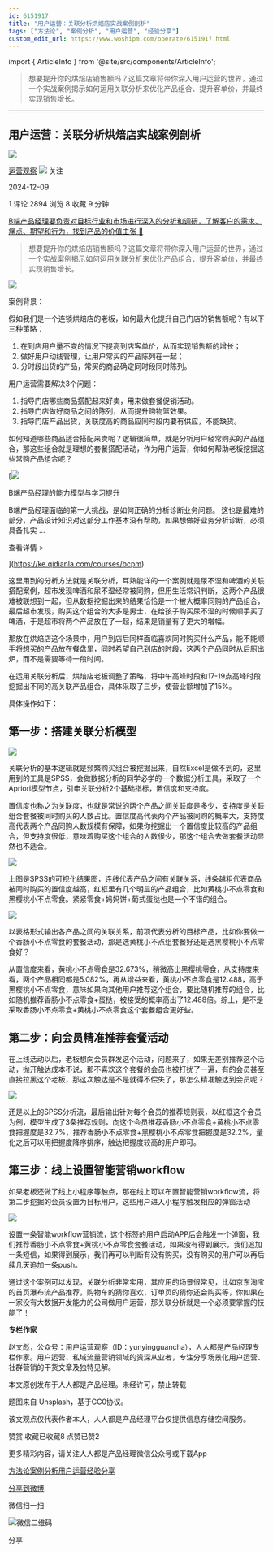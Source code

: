 ```yaml
---
id: 6151917
title: "用户运营：关联分析烘焙店实战案例剖析"
tags: ["方法论", "案例分析", "用户运营", "经验分享"]
custom_edit_url: https://www.woshipm.com/operate/6151917.html
---
```

import { ArticleInfo } from '@site/src/components/ArticleInfo';

<ArticleInfo
    author="运营观察"
    authorLink="https://www.woshipm.com/u/664393"
    published="2024-12-09"
    views={2894}
    comments={1}
    collects={8}
/>

> 想要提升你的烘焙店销售额吗？这篇文章将带你深入用户运营的世界，通过一个实战案例揭示如何运用关联分析来优化产品组合、提升客单价，并最终实现销售增长。

---

## 用户运营：关联分析烘焙店实战案例剖析

[![](https://image.woshipm.com/wp-files/2018/04/Iltdn7smtFUJFYdGWyh9.jpg!/both/72x72)](https://www.woshipm.com/u/664393)

[运营观察](https://www.woshipm.com/u/664393) ![](https://static.woshipm.com/tag/1121_1@2x.png) 关注

2024-12-09

1 评论 2894 浏览 8 收藏 9 分钟

[B端产品经理要负责对目标行业和市场进行深入的分析和调研，了解客户的需求、痛点、期望和行为，找到产品的价值主张 🔗](https://ke.qidianla.com/courses/bcpm)

> 想要提升你的烘焙店销售额吗？这篇文章将带你深入用户运营的世界，通过一个实战案例揭示如何运用关联分析来优化产品组合、提升客单价，并最终实现销售增长。

![](https://image.woshipm.com/2023/04/13/f6773f90-d9e9-11ed-a6e8-00163e0b5ff3.jpg)

案例背景：

假如我们是一个连锁烘焙店的老板，如何最大化提升自己门店的销售额呢？有以下三种策略：

1.  在到店用户量不变的情况下提高到店客单价，从而实现销售额的增长；
2.  做好用户动线管理，让用户常买的产品陈列在一起；
3.  分时段出货的产品，常买的商品确定同时段同时陈列。

用户运营需要解决3个问题：

1.  指导门店哪些商品搭配起来好卖，用来做套餐促销活动。
2.  指导门店做好商品之间的陈列，从而提升购物篮效果。
3.  指导门店产品出货，关联度高的商品应同时段内要有供应，不能缺货。

如何知道哪些商品适合搭配来卖呢？逻辑很简单，就是分析用户经常购买的产品组合，那这些组合就是理想的套餐搭配活动，作为用户运营，你如何帮助老板挖掘这些常购产品组合呢？

[![](https://image.woshipm.com/2023/08/02/1554eea8-30e3-11ee-88e7-00163e0b5ff3.png)

B端产品经理的能力模型与学习提升

B端产品经理面临的第一大挑战，是如何正确的分析诊断业务问题。 这也是最难的部分，产品设计知识对这部分工作基本没有帮助，如果想做好业务分析诊断，必须具备扎实 ...

查看详情 >

](https://ke.qidianla.com/courses/bcpm)

这里用到的分析方法就是关联分析，耳熟能详的一个案例就是尿不湿和啤酒的关联搭配案例，超市发现啤酒和尿不湿经常被同购，但用生活常识判断，这两个产品很难被联想到一起，但从数据挖掘出来的结果恰恰是一个被大概率同购的产品组合，最后超市发现，购买这个组合的大多是男士，在给孩子购买尿不湿的时候顺手买了啤酒，于是超市将两个产品放在了一起，结果是销量有了更大的增幅。

那放在烘焙店这个场景中，用户到店后同样面临喜欢同时购买什么产品，能不能顺手将想买的产品放在餐盘里，同时希望自己到店的时段，这两个产品同时从后厨出炉，而不是需要等待一段时间。

在运用关联分析后，烘焙店老板调整了策略，将中午高峰时段和17-19点高峰时段挖掘出不同的高关联产品组合，具体采取了三步，使营业额增加了15%。

具体操作如下：

## 第一步：搭建关联分析模型

![](https://image.woshipm.com/wp-files/2024/12/xCRA82YUM85VU8BZZoiu.png)

关联分析的基本逻辑就是频繁购买组合被挖掘出来，自然Excel是做不到的，这里用到的工具是SPSS，会做数据分析的同学必学的一个数据分析工具，采取了一个Apriori模型节点，引申关联分析2个基础指标，置信度和支持度。

置信度也称之为关联度，也就是常说的两个产品之间关联度是多少，支持度是关联组合套餐被同时购买的人数占比。置信度高代表两个产品被同购的概率大，支持度高代表两个产品同购人数规模有保障，如果你挖掘出一个置信度比较高的产品组合，但支持度很低，意味着购买这个组合的人数很少，那这个组合去做套餐活动显然也不适合。

![](https://image.woshipm.com/wp-files/2024/12/NIcSzefQbg5CMsZxsG4P.png)

上图是SPSS的可视化结果图，连线代表产品之间有关联关系，线条越粗代表商品被同时购买的置信度越高，红框里有几个明显的产品组合，比如黄桃小不点零食和黑樱桃小不点零食。紧紧零食+妈妈饼+葡式蛋挞也是一个不错的组合。

![](https://image.woshipm.com/wp-files/2024/12/C3UMmEaAfUlqB4iWk46m.png)

以表格形式输出各产品之间的关联关系，前项代表分析的目标产品，比如你要做一个香肠小不点零食的套餐活动，那是选黄桃小不点组套餐好还是选黑樱桃小不点零食好？

从置信度来看，黄桃小不点零食是32.673%，稍微高出黑樱桃零食，从支持度来看，两个产品相同都是5.082%，再从增益来看，黄桃小不点零食是12.488，高于黑樱桃小不点零食，意味如果向其他用户推荐这个组合，要比随机推荐的组合，比如随机推荐香肠小不点零食+蛋挞，被接受的概率高出了12.488倍。综上，是不是采取香肠小不点零食+黄桃小不点零食这个套餐组合更好些。

## 第二步：向会员精准推荐套餐活动

在上线活动以后，老板想向会员群发这个活动，问题来了，如果无差别推荐这个活动，抛开触达成本不说，那不喜欢这个套餐的会员也被打扰了一遍，有的会员甚至直接拉黑这个老板，那这次触达是不是就得不偿失了，那怎么精准触达到会员呢？

![](https://image.woshipm.com/wp-files/2024/12/sqegDgFH1a7tChyYm9V5.png)

还是以上的SPSS分析流，最后输出针对每个会员的推荐规则表，以红框这个会员为例，模型生成了3条推荐规则，向这个会员推荐香肠小不点零食+黄桃小不点零食把握度是32.7%，推荐香肠小不点零食+黑樱桃小不点零食把握度是32.2%，量化之后可以用把握度降序排序，触达把握度较高的用户即可。

## 第三步：线上设置智能营销workflow

如果老板还做了线上小程序等触点，那在线上可以布置智能营销workflow流，将第二步挖掘的会员设置为目标用户，这些用户进入小程序触发相应的弹窗活动

![](https://image.woshipm.com/wp-files/2024/12/LqSEXSpQPjqJt4Qm3Ctt.png)

设置一条智能workflow营销流，这个标签的用户启动APP后会触发一个弹窗，我们推荐香肠小不点零食+黄桃小不点零食套餐活动，如果没有得到展示，我们追加一条短信，如果得到展示，我们再可以判断有没有购买，没有购买的用户可以再后续几天追加一条push。

通过这个案例可以发现，关联分析非常实用，其应用的场景很常见，比如京东淘宝的首页瀑布流产品推荐，购物车的猜你喜欢，订单页的猜你还会购买等，你如果在一家没有大数据开发能力的公司做用户运营，那关联分析就是一个必须要掌握的技能了！

**专栏作家**

赵文彪，公众号：用户运营观察（ID：yunyingguancha），人人都是产品经理专栏作家。用户运营、私域流量营销领域的资深从业者，专注分享场景化用户运营、社群营销的干货文章及独特见解。

本文原创发布于人人都是产品经理。未经许可，禁止转载

题图来自 Unsplash，基于CC0协议。

该文观点仅代表作者本人，人人都是产品经理平台仅提供信息存储空间服务。

赞赏 收藏已收藏8 点赞已赞2

更多精彩内容，请关注人人都是产品经理微信公众号或下载App

[方法论](https://www.woshipm.com/tag/%e6%96%b9%e6%b3%95%e8%ae%ba)[案例分析](https://www.woshipm.com/tag/%e6%a1%88%e4%be%8b%e5%88%86%e6%9e%90)[用户运营](https://www.woshipm.com/tag/%e7%94%a8%e6%88%b7%e8%bf%90%e8%90%a5)[经验分享](https://www.woshipm.com/tag/%e7%bb%8f%e9%aa%8c%e5%88%86%e4%ba%ab)

[分享到微博](https://service.weibo.com/share/share.php?appkey=2775287854&title=用户运营：关联分析烘焙店实战案例剖析&url=https://www.woshipm.com/operate/6151917.html&pic=https://image.woshipm.com/2023/04/13/f6773f90-d9e9-11ed-a6e8-00163e0b5ff3.jpg)

微信扫一扫

![微信二维码](https://api.pwmqr.com/qrcode/create/?url=https://www.woshipm.com/operate/6151917.html)

分享